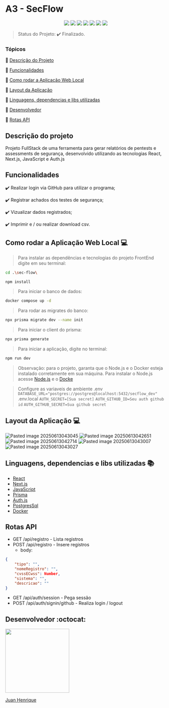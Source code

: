 <h1>A3 - SecFlow</h1>

<p align="center">
  <img src="https://img.shields.io/static/v1?label=React&message=framework&color=blue&style=for-the-badge&logo=React"/>
  <img src="https://img.shields.io/static/v1?label=Next&message=framework&color=green&style=for-the-badge&logo=nextdotjs"/>
  <img src="http://img.shields.io/static/v1?label=Prisma&message=ORM&color=yellow&style=for-the-badge&logo=Prisma"/>
  <img src="http://img.shields.io/static/v1?label=OAuth&message=Auth.js&color=yellow&style=for-the-badge"/>
  <img src="http://img.shields.io/static/v1?label=PostgresSql&message=DataBase&color=red&style=for-the-badge&logo=postgresql"/>
  <img src="https://img.shields.io/static/v1?label=Docker&message=Container&color=blue&style=for-the-badge&logo=docker"/>
  <img src="http://img.shields.io/static/v1?label=STATUS&message=Finalizado&color=green&style=for-the-badge"/>
</p>

> Status do Projeto: ✔️ Finalizado.

### Tópicos 

:small_blue_diamond: [Descrição do Projeto](#descrição-do-projeto)

:small_blue_diamond: [Funcionalidades](#funcionalidades)

:small_blue_diamond: [Como rodar a Aplicação Web Local](#como-rodar-a-aplicação-web-local-computer)

:small_blue_diamond: [Layout da Aplicação](#layout-da-aplicação-computer)

:small_blue_diamond: [Linguagens, dependencias e libs utilizadas](#linguagens-dependencias-e-libs-utilizadas-books)

:small_blue_diamond: [Desenvolvedor](#desenvolvedor-octocat)

:small_blue_diamond: [Rotas API](#rotas-api)

## Descrição do projeto 

<p>
  Projeto FullStack de uma ferramenta para gerar relatórios de pentests e assessments de segurança, desenvolvido utilizando as tecnologias React, Next.js, JavaScript e Auth.js
</p>

## Funcionalidades

:heavy_check_mark: Realizar login via GitHub para utilizar o programa; 

:heavy_check_mark: Registrar achados dos testes de segurança;

:heavy_check_mark: Vizualizar dados registrados;

:heavy_check_mark: Imprimir e / ou realizar download csv.

## Como rodar a Aplicação Web Local :computer:
> Para instalar as dependências e tecnologias do projeto FrontEnd digite em seu terminal:
```sh
cd .\sec-flow\
```
```sh
npm install
```
> Para iniciar o banco de dados:
```sh
docker compose up -d
```
> Para rodar as migrates do banco:
```sh
npx prisma migrate dev --name init
```
> Para iniciar o client do prisma:
```sh
npx prisma generate
```
> Para iniciar a aplicação, digite no terminal:
```sh
npm run dev
```
> Observação: para o projeto, garanta que o Node.js e o Docker esteja instalado corretamente em sua máquina. Para instalar o Node.js acesse [Node.js](https://nodejs.org/en/download/prebuilt-installer) e o [Docke](https://www.docker.com/products/docker-desktop/)

> Configure as variaveis de ambiente
> .env
> `DATABASE_URL="postgres://postgres@localhost:5432/secflow_dev"`
> .env.local
> `AUTH_SECRET=[Sua secret]`
> `AUTH_GITHUB_ID=Seu auth github id`
> `AUTH_GITHUB_SECRET=Sua github secret`

## Layout da Aplicação :computer:
![Pasted image 20250613043045](https://github.com/user-attachments/assets/3e5b2171-7b71-41fe-b101-ca8c0d33853f)
![Pasted image 20250613042651](https://github.com/user-attachments/assets/46327d8e-7a90-444a-8f58-0f8ba0759972)
![Pasted image 20250613042714](https://github.com/user-attachments/assets/48b7b254-68ae-4e73-b9fe-9adee60bc472)
![Pasted image 20250613043007](https://github.com/user-attachments/assets/d5a5aa8b-3aa2-4554-9f25-f10f1d8a46d8)
![Pasted image 20250613043027](https://github.com/user-attachments/assets/cad07208-ca01-43c3-9b9f-811633463128)

## Linguagens, dependencias e libs utilizadas :books:

- [React](https://legacy.reactjs.org/docs/getting-started.html)
- [Next.js](https://nextjs.org/)
- [JavaScript](https://developer.mozilla.org/pt-BR/docs/Web/JavaScript)
- [Prisma](https://www.prisma.io/docs/orm)
- [Auth.js](https://authjs.dev/getting-started/authentication/oauth)
- [PostgresSql](https://www.postgresql.org/)
- [Docker](https://www.docker.com/)

## Rotas API

- GET /api/registro - Lista registros
- POST /api/registro - Insere registros
	- body:
```json
{
	"tipo": "",
	"nomeRegistro": "",
	"cvssECwss": Number,
	"sistema": "",
	"descricao": ""
}
```
- GET /api/auth/session - Pega sessão
- POST /api/auth/signin/github - Realiza login / logout
## Desenvolvedor :octocat:

[<img src="https://github.com/JuanHenrique04.png" width=200><br><p>Juan Henrique</p>](https://www.linkedin.com/in/juan-henrique-04b072235/)


